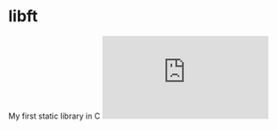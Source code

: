 # libft
My first static library in C
![alt text](https://github.com/DailyWind00/libft/blob/main/fr.libft.subject.pdf?raw=true)
